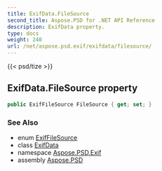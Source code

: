 ```yaml
---
title: ExifData.FileSource
second_title: Aspose.PSD for .NET API Reference
description: ExifData property. 
type: docs
weight: 240
url: /net/aspose.psd.exif/exifdata/filesource/
---
```

{{< psd/tize >}}
## ExifData.FileSource property

```csharp
public ExifFileSource FileSource { get; set; }
```

### See Also

* enum [ExifFileSource](../../../aspose.psd.exif.enums/exiffilesource/)
* class [ExifData](../)
* namespace [Aspose.PSD.Exif](../../exifdata/)
* assembly [Aspose.PSD](../../../)


